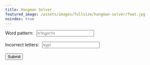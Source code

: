 ```yaml
---
title: Hangman Solver
featured_image: /assets/images/fullsize/hangman-solver/feat.jpg
noindex: true
---
```


<style>
    label {
        margin-right: 6px;
    }
</style>
<form id="main-form">
    <label for="pattern">Word pattern:</label>
    <input type="text" name="pattern" id="pattern" placeholder="h?ngm?n" />
    <br/>
    <br/>
    <label for="incorrect" >Incorrect letters:</label>
    <input type="text" name="incorrect" id="incorrect" placeholder="kyjri"/>
    <br/>
    <br/>
    <input type="submit" name="submit" id="submit" class="button button--light"/>
</form>
<p id="word-recommendations"></p>
<p id="letter-rankings"></p>
<script src="words.js"></script>
<script src="main.js"></script>
